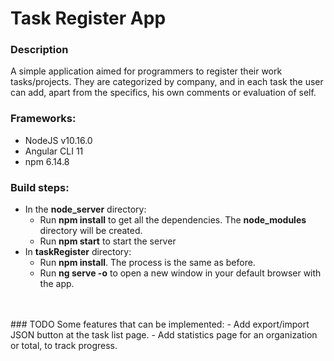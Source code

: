 # Task Register App

### Description
A simple application aimed for programmers to register their work tasks/projects. They are categorized by company, and in each task the user can add, apart from the specifics, his own comments or evaluation of self.

### Frameworks:
- NodeJS v10.16.0
- Angular CLI 11
- npm 6.14.8

### Build steps:
- In the **node_server** directory:
	- Run **npm install** to get all the dependencies. The **node_modules** directory will be created.
	- Run **npm start** to start the server
- In **taskRegister** directory:
	- Run **npm install**. The process is the same as before.
	- Run **ng serve -o** to open a new window in your default browser with the app.
<br/>
<br/>
### TODO
Some features that can be implemented:
- Add export/import JSON button at the task list page.
- Add statistics page for an organization or total, to track progress.

